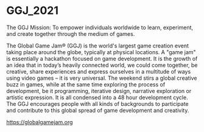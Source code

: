 # GGJ_2021

The GGJ Mission: To empower individuals worldwide to learn, experiment, and create together through the medium of games.  

The Global Game Jam® (GGJ) is the world's largest game creation event taking place around the globe, typically at physical locations. A "game jam" is essentially a hackathon focused on game development. It is the growth of an idea that in today’s heavily connected world, we could come together, be creative, share experiences and express ourselves in a multitude of ways using video games – it is very universal. The weekend stirs a global creative buzz in games, while at the same time exploring the process of development, be it programming, iterative design, narrative exploration or artistic expression. It is all condensed into a 48 hour development cycle. The GGJ encourages people with all kinds of backgrounds to participate and contribute to this global spread of game development and creativity.

https://globalgamejam.org